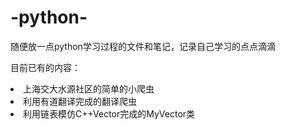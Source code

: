# -python-
随便放一点python学习过程的文件和笔记，记录自己学习的点点滴滴
<p>目前已有的内容：
  <li>上海交大水源社区的简单的小爬虫</li>
  <li>利用有道翻译完成的翻译爬虫</li>
  <li>利用链表模仿C++Vector完成的MyVector类</li>
</p>
